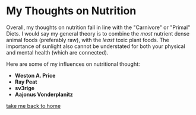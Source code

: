# My Thoughts on Nutrition

Overall, my thoughts on nutrition fall in line with the "Carnivore" or "Primal" Diets. I would say my general theory is to combine the *most* nutrient dense 
animal foods (preferably raw), with the *least* toxic plant foods. The importance of sunlight also cannot be understated for both your physical and mental health
(which are connected). 

Here are some of my influences on nutritional thought:

- **Weston A. Price**
- **Ray Peat**
- **sv3rige**
- **Aajonus Vonderplanitz**

[take me back to home](https://github.com/sjkoske/sjkoske.git)
